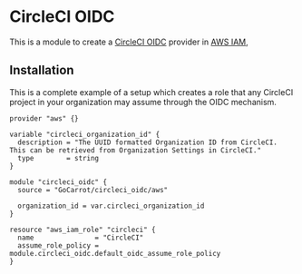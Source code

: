 # CircleCI OIDC

This is a module to create a [CircleCI OIDC](https://circleci.com/docs/openid-connect-tokens/) provider in [AWS IAM](https://docs.aws.amazon.com/IAM/latest/UserGuide/id_roles_providers_create_oidc.html),

## Installation

This is a complete example of a setup which creates a role that any CircleCI project in your organization may assume through the OIDC mechanism.

```hcl
provider "aws" {}

variable "circleci_organization_id" {
  description = "The UUID formatted Organization ID from CircleCI. This can be retrieved from Organization Settings in CircleCI."
  type        = string
}

module "circleci_oidc" {
  source = "GoCarrot/circleci_oidc/aws"

  organization_id = var.circleci_organization_id
}

resource "aws_iam_role" "circleci" {
  name               = "CircleCI"
  assume_role_policy = module.circleci_oidc.default_oidc_assume_role_policy
}
```
